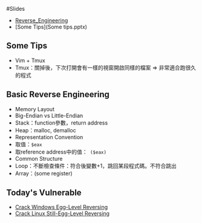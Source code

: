 #Slides
 * [Reverse_Engineering](Reverse.pptx)
 * [Some Tips](Some tips.pptx)

## Some Tips
 * Vim + Tmux
  * Tmux：關掉後，下次打開會有一樣的視窗開啟同樣的檔案 => 非常適合跑很久的程式

## Basic Reverse Engineering
 * Memory Layout
  * Big-Endian vs Little-Endian
  * Stack：function參數，return address
  * Heap：malloc, demalloc
 * Representation Convention
  * 取值：`$eax`
  * 取reference address中的值：` ($eax)`
 * Common Structure
  * Loop：不斷檢查條件：符合後變數+1，跳回某段程式碼。不符合跳出
  * Array：(some register)

## Today's Vulnerable
 * [Crack Windows Egg-Level Reversing](EggReverse1)
 * [Crack Linux Still-Egg-Level Reversing](EggReverse2)
